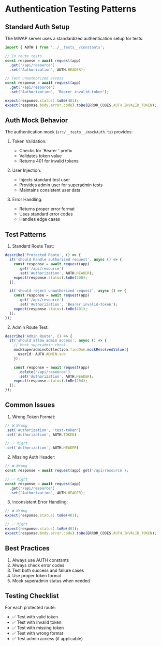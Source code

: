 # Authentication Testing Patterns

## Standard Auth Setup

The MWAP server uses a standardized authentication setup for tests:

```typescript
import { AUTH } from '../__tests__/constants';

// In route tests
const response = await request(app)
  .get('/api/resource')
  .set('Authorization', AUTH.HEADER);

// Test unauthorized access
const response = await request(app)
  .get('/api/resource')
  .set('Authorization', 'Bearer invalid-token');

expect(response.status).toBe(401);
expect(response.body.error.code).toBe(ERROR_CODES.AUTH.INVALID_TOKEN);
```

## Auth Mock Behavior

The authentication mock (`src/__tests__/mockAuth.ts`) provides:

1. Token Validation:
   - Checks for 'Bearer ' prefix
   - Validates token value
   - Returns 401 for invalid tokens

2. User Injection:
   - Injects standard test user
   - Provides admin user for superadmin tests
   - Maintains consistent user data

3. Error Handling:
   - Returns proper error format
   - Uses standard error codes
   - Handles edge cases

## Test Patterns

1. Standard Route Test:
```typescript
describe('Protected Route', () => {
  it('should handle authorized request', async () => {
    const response = await request(app)
      .get('/api/resource')
      .set('Authorization', AUTH.HEADER);
    expect(response.status).toBe(200);
  });

  it('should reject unauthorized request', async () => {
    const response = await request(app)
      .get('/api/resource')
      .set('Authorization', 'Bearer invalid-token');
    expect(response.status).toBe(401);
  });
});
```

2. Admin Route Test:
```typescript
describe('Admin Route', () => {
  it('should allow admin access', async () => {
    // Mock superadmin check
    mockSuperadminsCollection.findOne.mockResolvedValue({
      userId: AUTH.ADMIN.sub
    });

    const response = await request(app)
      .delete('/api/resource')
      .set('Authorization', AUTH.HEADER);
    expect(response.status).toBe(204);
  });
});
```

## Common Issues

1. Wrong Token Format:
```typescript
// ❌ Wrong
.set('Authorization', 'test-token')
.set('Authorization', AUTH.TOKEN)

// ✅ Right
.set('Authorization', AUTH.HEADER)
```

2. Missing Auth Header:
```typescript
// ❌ Wrong
const response = await request(app).get('/api/resource');

// ✅ Right
const response = await request(app)
  .get('/api/resource')
  .set('Authorization', AUTH.HEADER);
```

3. Inconsistent Error Handling:
```typescript
// ❌ Wrong
expect(response.status).toBe(401);

// ✅ Right
expect(response.status).toBe(401);
expect(response.body.error.code).toBe(ERROR_CODES.AUTH.INVALID_TOKEN);
```

## Best Practices

1. Always use AUTH constants
2. Always check error codes
3. Test both success and failure cases
4. Use proper token format
5. Mock superadmin status when needed

## Testing Checklist

For each protected route:
- ✅ Test with valid token
- ✅ Test with invalid token
- ✅ Test with missing token
- ✅ Test with wrong format
- ✅ Test admin access (if applicable)